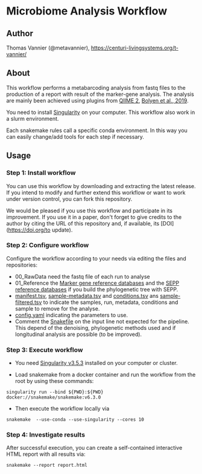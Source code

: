 # Microbiome Analysis Workflow

## Author

Thomas Vannier (@metavannier), https://centuri-livingsystems.org/t-vannier/

## About

This workflow performs a metabarcoding analysis from fastq files to the production of a report with result of the marker-gene analysis. The analysis are mainly been achieved using plugins from [QIIME 2](https://qiime2.org/), [Bolyen et al., 2019](https://doi.org/10.1038/s41587-019-0209-9).

You need to install [Singularity](https://github.com/hpcng/singularity/blob/master/INSTALL.md#install-golang) on your computer. This workflow also work in a slurm environment.

Each snakemake rules call a specific conda environment. In this way you can easily change/add tools for each step if necessary. 

## Usage

### Step 1: Install workflow

You can use this workflow by downloading and extracting the latest release. If you intend to modify and further extend this workflow or want to work under version control, you can fork this repository.

We would be pleased if you use this workflow and participate in its improvement. If you use it in a paper, don't forget to give credits to the author by citing the URL of this repository and, if available, its [DOI](https://doi.org/to update).

### Step 2: Configure workflow

Configure the workflow according to your needs via editing the files and repositories:
- 00_RawData need the fastq file of each run to analyse
- 01_Reference the [Marker gene reference databases](https://docs.qiime2.org/2021.4/data-resources/) and the [SEPP reference databases](https://github.com/smirarab/sepp-refs/) if you build the phylogenetic tree with SEPP.
- [manifest.tsv](/manifest.tsv), [sample-metadata.tsv](/sample-metadata.tsv) and [conditions.tsv](/conditions.tsv) ans [sample-filtered.tsv](/sample-filtered.tsv) to indicate the samples, run, metadata, conditions and sample to remove for the analyse.
- [config.yaml](/config.yaml) indicating the parameters to use.
- Comment the [Snakefile](/Snakefile) on the input line not expected for the pipeline. This depend of the denoising, phylogenetic methods used and if longitudinal analysis are possible (to be improved).

### Step 3: Execute workflow

- You need [Singularity v3.5.3](https://github.com/hpcng/singularity/blob/master/INSTALL.md#install-golang) installed on your computer or cluster.

- Load snakemake from a docker container and run the workflow from the root by using these commands:

`singularity run --bind ${PWD}:${PWD} docker://snakemake/snakemake:v6.3.0`

- Then execute the workflow locally via

`snakemake  --use-conda --use-singularity --cores 10`

### Step 4: Investigate results 

After successful execution, you can create a self-contained interactive HTML report with all results via:

`snakemake --report report.html`
